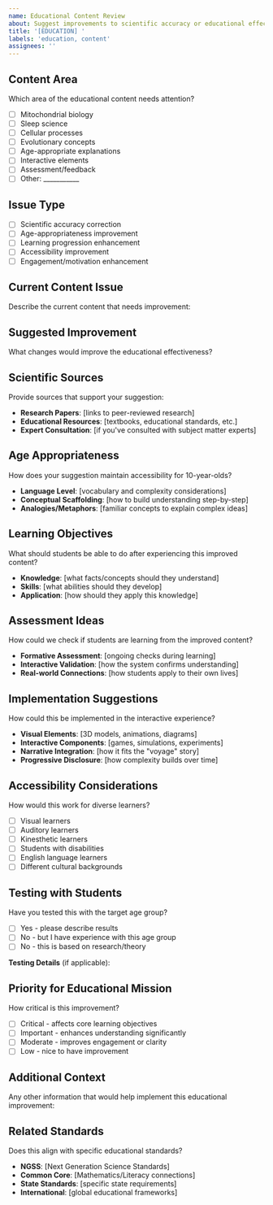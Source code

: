 ```yaml
---
name: Educational Content Review
about: Suggest improvements to scientific accuracy or educational effectiveness
title: '[EDUCATION] '
labels: 'education, content'
assignees: ''
---
```


## Content Area
Which area of the educational content needs attention?
- [ ] Mitochondrial biology
- [ ] Sleep science
- [ ] Cellular processes
- [ ] Evolutionary concepts
- [ ] Age-appropriate explanations
- [ ] Interactive elements
- [ ] Assessment/feedback
- [ ] Other: ___________

## Issue Type
- [ ] Scientific accuracy correction
- [ ] Age-appropriateness improvement
- [ ] Learning progression enhancement
- [ ] Accessibility improvement
- [ ] Engagement/motivation enhancement

## Current Content Issue
Describe the current content that needs improvement:

## Suggested Improvement
What changes would improve the educational effectiveness?

## Scientific Sources
Provide sources that support your suggestion:
- **Research Papers**: [links to peer-reviewed research]
- **Educational Resources**: [textbooks, educational standards, etc.]
- **Expert Consultation**: [if you've consulted with subject matter experts]

## Age Appropriateness
How does your suggestion maintain accessibility for 10-year-olds?
- **Language Level**: [vocabulary and complexity considerations]
- **Conceptual Scaffolding**: [how to build understanding step-by-step]
- **Analogies/Metaphors**: [familiar concepts to explain complex ideas]

## Learning Objectives
What should students be able to do after experiencing this improved content?
- **Knowledge**: [what facts/concepts should they understand]
- **Skills**: [what abilities should they develop]
- **Application**: [how should they apply this knowledge]

## Assessment Ideas
How could we check if students are learning from the improved content?
- **Formative Assessment**: [ongoing checks during learning]
- **Interactive Validation**: [how the system confirms understanding]
- **Real-world Connections**: [how students apply to their own lives]

## Implementation Suggestions
How could this be implemented in the interactive experience?
- **Visual Elements**: [3D models, animations, diagrams]
- **Interactive Components**: [games, simulations, experiments]
- **Narrative Integration**: [how it fits the "voyage" story]
- **Progressive Disclosure**: [how complexity builds over time]

## Accessibility Considerations
How would this work for diverse learners?
- [ ] Visual learners
- [ ] Auditory learners
- [ ] Kinesthetic learners
- [ ] Students with disabilities
- [ ] English language learners
- [ ] Different cultural backgrounds

## Testing with Students
Have you tested this with the target age group?
- [ ] Yes - please describe results
- [ ] No - but I have experience with this age group
- [ ] No - this is based on research/theory

**Testing Details** (if applicable):

## Priority for Educational Mission
How critical is this improvement?
- [ ] Critical - affects core learning objectives
- [ ] Important - enhances understanding significantly
- [ ] Moderate - improves engagement or clarity
- [ ] Low - nice to have improvement

## Additional Context
Any other information that would help implement this educational improvement:

## Related Standards
Does this align with specific educational standards?
- **NGSS**: [Next Generation Science Standards]
- **Common Core**: [Mathematics/Literacy connections]
- **State Standards**: [specific state requirements]
- **International**: [global educational frameworks]